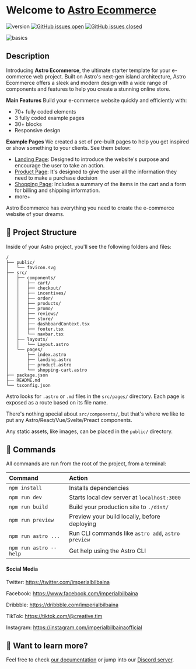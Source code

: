 # Welcome to [Astro Ecommerce](https://www.imperialbilbaina.com/astro)

![version](https://img.shields.io/badge/version-1.1.0-blue.svg) [![GitHub issues open](https://img.shields.io/github/issues/imperialbilbainaofficial/astro-ecommerce.svg?maxAge=2592000)](https://github.com/imperialbilbainaofficial/astro-ecommerce/issues?q=is%3Aopen+is%3Aissue) [![GitHub issues closed](https://img.shields.io/github/issues-closed-raw/imperialbilbainaofficial/astro-ecommerce.svg?maxAge=2592000)](https://github.com/imperialbilbainaofficial/astro-ecommerce/issues?q=is%3Aissue+is%3Aclosed)

![basics](https://raw.githubusercontent.com/imperialbilbainaofficial/public-assets/master/astro-ecommerce/astro-ecommerce-1.jpg)

## Description

Introducing **Astro Ecommerce**, the ultimate starter template for your e-commerce web project. Built on Astro's next-gen island architecture, Astro Ecommerce offers a sleek and modern design with a wide range of components and features to help you create a stunning online store.

**Main Features**
Build your e-commerce website quickly and efficiently with:
- 70+ fully coded elements
- 3 fully coded example pages
- 30+ blocks
- Responsive design

**Example Pages**
We created a set of pre-built pages to help you get inspired or show something to your clients. See them below:
- [Landing Page](https://demos.imperialbilbaina.com/astro-ecommerce/landing/): Designed to introduce the website's purpose and encourage the user to take an action.
- [Product Page](https://demos.imperialbilbaina.com/astro-ecommerce/product/): It's designed to give the user all the information they need to make a purchase decision
- [Shopping Page](https://demos.imperialbilbaina.com/astro-ecommerce/shopping-cart/): Includes a summary of the items in the cart and a form for billing and shipping information.
- more+

Astro Ecommerce has everything you need to create the e-commerce website of your dreams.


## 🚀 Project Structure

Inside of your Astro project, you'll see the following folders and files:

```
/
├── public/
│   └── favicon.svg
├── src/
│   ├── components/
│   │   ├── cart/
│   │   ├── checkout/
│   │   ├── incentives/
│   │   ├── order/
│   │   ├── products/
│   │   ├── promo/
│   │   ├── reviews/
│   │   ├── store/
│   │   ├── dashboardContext.tsx
│   │   ├── footer.tsx
│   │   └── navbar.tsx
│   ├── layouts/
│   │   └── Layout.astro
│   └── pages/
│       ├── index.astro
│       ├── landing.astro
│       ├── product.astro
│       └── shopping-cart.astro
├── package.json
├── README.md
└── tsconfig.json
```

Astro looks for `.astro` or `.md` files in the `src/pages/` directory. Each page is exposed as a route based on its file name.

There's nothing special about `src/components/`, but that's where we like to put any Astro/React/Vue/Svelte/Preact components.

Any static assets, like images, can be placed in the `public/` directory.

## 🧞 Commands

All commands are run from the root of the project, from a terminal:

| Command                | Action                                             |
| :--------------------- | :------------------------------------------------- |
| `npm install`          | Installs dependencies                              |
| `npm run dev`          | Starts local dev server at `localhost:3000`        |
| `npm run build`        | Build your production site to `./dist/`            |
| `npm run preview`      | Preview your build locally, before deploying       |
| `npm run astro ...`    | Run CLI commands like `astro add`, `astro preview` |
| `npm run astro --help` | Get help using the Astro CLI                       |

#### Social Media

Twitter: <https://twitter.com/imperialbilbaina>

Facebook: <https://www.facebook.com/imperialbilbaina>

Dribbble: <https://dribbble.com/imperialbilbaina>

TikTok: <https://tiktok.com/@creative.tim>

Instagram: <https://instagram.com/imperialbilbainaofficial>

## 👀 Want to learn more?

Feel free to check [our documentation](https://www.imperialbilbaina.com/learning-lab/astro/overview/astro-ecommerce) or jump into our [Discord server](https://discord.com/invite/TGZqBvZB).

